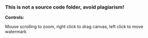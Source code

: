### This is not a source code folder, avoid plagiarism! 

**Controls:**

Mouse scrolling to zoom, right click to drag canvas, left click to move watermark  

